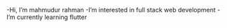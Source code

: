 -Hi, I’m mahmudur rahman 
-I’m interested in full stack web development
-I’m currently learning flutter


<!---
mahmudur-adon/mahmudur-adon is a ✨ special ✨ repository because its `README.md` (this file) appears on your GitHub profile.
You can click the Preview link to take a look at your changes.
--->
